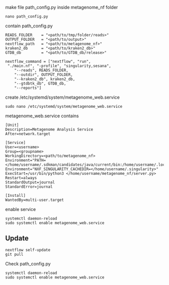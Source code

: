 make file path_config.py inside metagenome_nf folder
```
nano path_config.py
```

contain path_config.py
```
READS_FOLDER    = "<path/to/tmp/folder/reads>"
OUTPUT_FOLDER   = "<path/to/output>"
nextflow_path   = "<path/to/metagenome_nf>"
kraken2_db      = "<path/to/kraken2_db>"
GTDB_db         = "<path/to/GTDB_db/release>"

nextflow_command = ["nextflow", "run",
 "./main.nf", "-profile", "singularity,sesana",
    "--reads", READS_FOLDER,
    "--outdir", OUTPUT_FOLDER,
    "--kraken2_db", kraken2_db,
    "--gtdbtk_db", GTDB_db,
    "--reports"]
```

create /etc/systemd/system/metagenome_web.service
```
sudo nano /etc/systemd/system/metagenome_web.service
```
metagenome_web.service contains
```
[Unit]
Description=Metagenome Analysis Service
After=network.target

[Service]
User=<username>
Group=<groupname>
WorkingDirectory=<path/to/metagenome_nf>
Environment="PATH=</home/username/.sdkman/candidates/java/current/bin:/home/username/.local/bin:/usr/local/bin:/usr/local/sbin:/usr/sbin:/usr/bin:/sbin:/bin:/home/username/.local/bin/flask:/usr/local/bin/nextflow:/media/username/DATA/.reads_tmp:/media/username/DATA/output:/home/username/metagenome_nf>"
Environment="NXF_SINGULARITY_CACHEDIR=</home/username/.singularity>"
ExecStart=/usr/bin/python3 </home/username/metagenome_nf/server.py>
Restart=always
StandardOutput=journal
StandardError=journal

[Install]
WantedBy=multi-user.target
```
enable service
```
systemctl daemon-reload
sudo systemctl enable metagenome_web.service
```

## Update

```
nextflow self-update
git pull
```
Check path_config.py

```
systemctl daemon-reload
sudo systemctl enable metagenome_web.service
```
